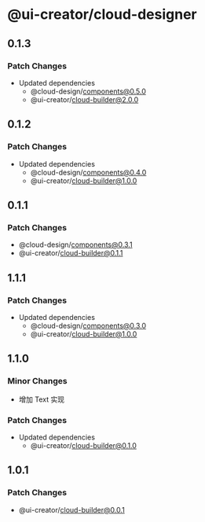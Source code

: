 # @ui-creator/cloud-designer

## 0.1.3

### Patch Changes

- Updated dependencies
  - @cloud-design/components@0.5.0
  - @ui-creator/cloud-builder@2.0.0

## 0.1.2

### Patch Changes

- Updated dependencies
  - @cloud-design/components@0.4.0
  - @ui-creator/cloud-builder@1.0.0

## 0.1.1

### Patch Changes

- @cloud-design/components@0.3.1
- @ui-creator/cloud-builder@0.1.1

## 1.1.1

### Patch Changes

- Updated dependencies
  - @cloud-design/components@0.3.0
  - @ui-creator/cloud-builder@1.0.0

## 1.1.0

### Minor Changes

- 增加 Text 实现

### Patch Changes

- Updated dependencies
  - @ui-creator/cloud-builder@0.1.0

## 1.0.1

### Patch Changes

- @ui-creator/cloud-builder@0.0.1
